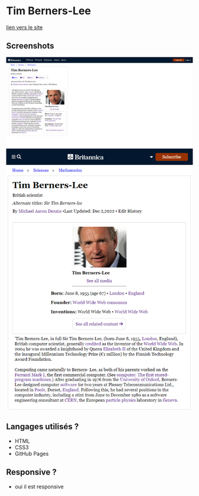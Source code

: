 # Tim Berners-Lee

[lien vers le site](https://justindr96.github.io/tim-berners-lee/)

## Screenshots

![screenshot desktop](./images/Tim-Berners-Lee-desktop.png)
![screenshot mobile](./images/Tim-Berners-Lee-mobile.png)

## Langages utilisés ?

- HTML
- CSS3
- GitHub Pages

## Responsive ?

- oui il est responsive
